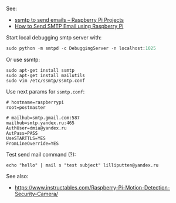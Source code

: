 See:

- [ssmtp to send emails – Raspberry Pi Projects](https://raspberry-projects.com/pi/software_utilities/email/ssmtp-to-send-emails)
- [How to Send SMTP Email using Raspberry Pi](https://iotdesignpro.com/projects/sending-smtp-email-using-raspberry-pi)


Start local debugging smtp server with:
```python
sudo python -m smtpd -c DebuggingServer -n localhost:1025
```

Or use ssmtp:

```
sudo apt-get install ssmtp
sudo apt-get install mailutils
sudo vim /etc/ssmtp/ssmtp.conf
```

Use next params for `ssmtp.conf`:

```
# hostname=raspberrypi
root=postmaster

# mailhub=smtp.gmail.com:587
mailhub=smtp.yandex.ru:465
AuthUser=dmia@yandex.ru
AutPass=PASS
UseSTARTTLS=YES
FromLineOverride=YES
```

Test send mail command (?):

```
echo "hello" | mail s "test subject" lilliputten@yandex.ru
```

See also:

- https://www.instructables.com/Raspberry-Pi-Motion-Detection-Security-Camera/

